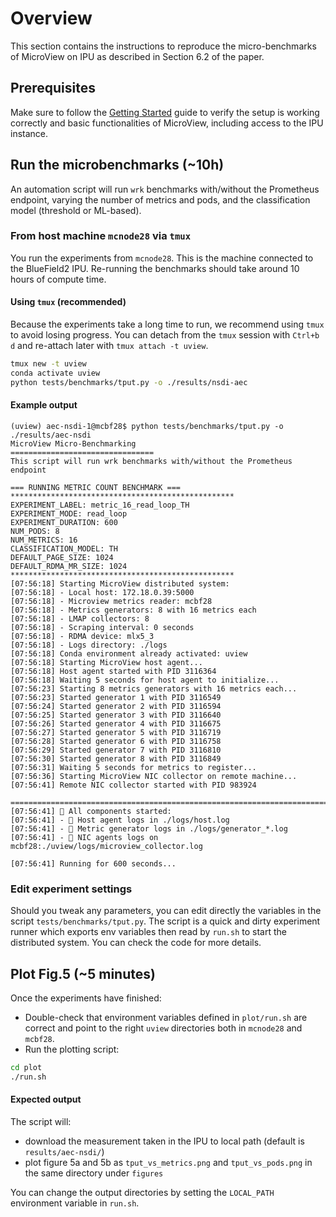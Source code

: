 # Overview

This section contains the instructions to reproduce the micro-benchmarks of MicroView on IPU as described in Section 6.2 of the paper.

## Prerequisites
Make sure to follow the [Getting Started](README.md#-getting-started) guide to verify the setup is working correctly and basic functionalities of MicroView, including access to the IPU instance.

## Run the microbenchmarks (~10h)

An automation script will run `wrk` benchmarks with/without the Prometheus endpoint, varying the number of metrics and pods, and the classification model (threshold or ML-based).

### From host machine `mcnode28` via `tmux`

You run the experiments from `mcnode28`. This is the machine connected to the BlueField2 IPU.
Re-running the benchmarks should take around 10 hours of compute time. 

#### Using `tmux` (recommended)
Because the experiments take a long time to run, we recommend using `tmux` to avoid losing progress. You can detach from the `tmux` session with `Ctrl+b d` and re-attach later with `tmux attach -t uview`.

```bash
tmux new -t uview
conda activate uview
python tests/benchmarks/tput.py -o ./results/nsdi-aec
```

#### Example output

```
(uview) aec-nsdi-1@mcbf28$ python tests/benchmarks/tput.py -o ./results/aec-nsdi
MicroView Micro-Benchmarking
================================
This script will run wrk benchmarks with/without the Prometheus endpoint

=== RUNNING METRIC COUNT BENCHMARK ===
**************************************************
EXPERIMENT_LABEL: metric_16_read_loop_TH
EXPERIMENT_MODE: read_loop
EXPERIMENT_DURATION: 600
NUM_PODS: 8
NUM_METRICS: 16
CLASSIFICATION_MODEL: TH
DEFAULT_PAGE_SIZE: 1024
DEFAULT_RDMA_MR_SIZE: 1024
**************************************************
[07:56:18] Starting MicroView distributed system:
[07:56:18] - Local host: 172.18.0.39:5000
[07:56:18] - Microview metrics reader: mcbf28
[07:56:18] - Metrics generators: 8 with 16 metrics each
[07:56:18] - LMAP collectors: 8
[07:56:18] - Scraping interval: 0 seconds
[07:56:18] - RDMA device: mlx5_3
[07:56:18] - Logs directory: ./logs
[07:56:18] Conda environment already activated: uview
[07:56:18] Starting MicroView host agent...
[07:56:18] Host agent started with PID 3116364
[07:56:18] Waiting 5 seconds for host agent to initialize...
[07:56:23] Starting 8 metrics generators with 16 metrics each...
[07:56:23] Started generator 1 with PID 3116549
[07:56:24] Started generator 2 with PID 3116594
[07:56:25] Started generator 3 with PID 3116640
[07:56:26] Started generator 4 with PID 3116675
[07:56:27] Started generator 5 with PID 3116719
[07:56:28] Started generator 6 with PID 3116758
[07:56:29] Started generator 7 with PID 3116810
[07:56:30] Started generator 8 with PID 3116849
[07:56:31] Waiting 5 seconds for metrics to register...
[07:56:36] Starting MicroView NIC collector on remote machine...
[07:56:41] Remote NIC collector started with PID 983924

=================================================================================
[07:56:41] 🎉 All components started:
[07:56:41] - 📃 Host agent logs in ./logs/host.log
[07:56:41] - 📃 Metric generator logs in ./logs/generator_*.log
[07:56:41] - 📃 NIC agents logs on mcbf28:./uview/logs/microview_collector.log

[07:56:41] Running for 600 seconds...
```

### Edit experiment settings
Should you tweak any parameters, you can edit directly the variables in the script `tests/benchmarks/tput.py`.
The script is a quick and dirty experiment runner which exports env variables then read by `run.sh` to start the distributed system. You can check the code for more details.

## Plot Fig.5 (~5 minutes)
Once the experiments have finished:
* Double-check that environment variables defined in `plot/run.sh` are correct and point to the right `uview` directories both in `mcnode28` and `mcbf28`.
* Run the plotting script:

```bash
cd plot
./run.sh
```

#### Expected output

The script will:
* download the measurement taken in the IPU to local path (default is `results/aec-nsdi/`)
* plot figure 5a and 5b as `tput_vs_metrics.png` and `tput_vs_pods.png` in the same directory under `figures`

You can change the output directories by setting the `LOCAL_PATH` environment variable in `run.sh`. 
